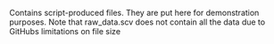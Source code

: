 Contains script-produced files. They are put here for demonstration purposes.
Note that raw_data.scv does not contain all the data due to GitHubs limitations on file size

